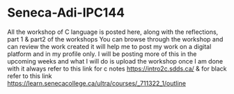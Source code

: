 # Seneca-Adi-IPC144
All the workshop of C language is posted here, along with the reflections, part 1 & part2 of the workshops
You can browse through the workshop and can review the work created it will help me to post my work on a digital platform and in my profile only.
I will be posting more of this in the upcoming weeks and what I will do is upload the workshop once I am done with it
always refer to this link for c notes https://intro2c.sdds.ca/ 
& for black refer to this link https://learn.senecacollege.ca/ultra/courses/_711322_1/outline
